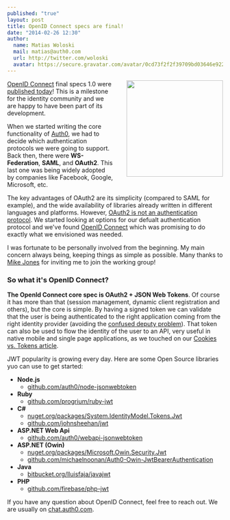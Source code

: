```yaml
---
published: "true"
layout: post
title: OpenID Connect specs are final!
date: "2014-02-26 12:30"
author:
  name: Matias Woloski
  mail: matias@auth0.com
  url: http://twitter.com/woloski
  avatar: https://secure.gravatar.com/avatar/0cd73f2f2f39709bd03646e9225cc3d3?s=60
---
```



<img src="https://s3.amazonaws.com/blog.auth0.com/openid_connect.png" style="width: 225px; margin-left: 30px; display: block;float:right">

[OpenID Connect](http://openid.net/connect/) final specs 1.0 were [published today](http://techcrunch.com/2014/02/26/openid-foundation-launches-openid-connect-identity-protocol-with-support-from-google-microsoft-others/)! This is a milestone for the identity community and we are happy to have been part of its development.

When we started writing the core functionality of [Auth0](https://auth0.com), we had to decide which authentication protocols we were going to support. Back then, there were **WS-Federation**, **SAML**, and **OAuth2**. This last one was being widely adopted by companies like Facebook, Google, Microsoft, etc.

<!-- more -->

The key advantages of OAuth2 are its simplicity (compared to SAML for example), and the wide availability of libraries already written in different languages and platforms. However, [OAuth2 is not an authentication protocol](http://www.thread-safe.com/2012/01/problem-with-oauth-for-authentication.html). We started looking at options for our defualt authentication protocol and we've found [OpenID Connect](http://openid.net/connect) which was promising to do exactly what we envisioned was needed.

I was fortunate to be personally involved from the beginning. My main concern always being, keeping things as simple as possible. Many thanks to [Mike Jones](self-issued.info) for inviting me to join the working group!

### So what it's OpenID Connect?

**The OpenId Connect core spec is OAuth2 + JSON Web Tokens**. Of course it has more than that (session management, dynamic client registration and others), but the core is simple. By having a signed token we can validate that the user is being authenticated to the right application coming from the right identity provider (avoiding the [confused deputy problem](http://en.wikipedia.org/wiki/Confused_deputy_problem)). That token can also be used to flow the identity of the user to an API, very useful in native mobile and single page applications, as we touched on our [Cookies vs. Tokens article](/2014/01/07/angularjs-authentication-with-cookies-vs-token/).

JWT popularity is growing every day. Here are some Open Source libraries yuo can use to get started:

* **Node.js**
  * [github.com/auth0/node-jsonwebtoken](https://github.com/auth0/node-jsonwebtoken)
* **Ruby**
  * [github.com/progrium/ruby-jwt](https://github.com/progrium/ruby-jwt)
* **C#**
  * [nuget.org/packages/System.IdentityModel.Tokens.Jwt](https://www.nuget.org/packages/System.IdentityModel.Tokens.Jwt/)
  * [github.com/johnsheehan/jwt](https://github.com/johnsheehan/jwt)
* **ASP.NET Web Api**
  * [github.com/auth0/webapi-jsonwebtoken](https://github.com/auth0/webapi-jsonwebtoken)
* **ASP.NET (Owin)**
  * [nuget.org/packages/Microsoft.Owin.Security.Jwt](https://www.nuget.org/packages/Microsoft.Owin.Security.Jwt)
  * [github.com/michaelnoonan/Auth0-Owin-JwtBearerAuthentication](https://github.com/michaelnoonan/Auth0-Owin-JwtBearerAuthentication)
* **Java**
  * [bitbucket.org/lluisfaja/javajwt](https://bitbucket.org/lluisfaja/javajwt)
* **PHP**
  * [github.com/firebase/php-jwt](https://github.com/firebase/php-jwt)

If you have any question about OpenID Connect, feel free to reach out. We are usually on [chat.auth0.com](http://chat.auth0.com).
